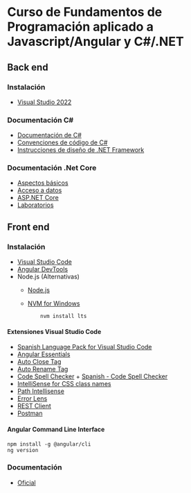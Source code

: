 # Curso de Fundamentos de Programación aplicado a Javascript/Angular y C#/.NET

## Back end

### Instalación

- [Visual Studio 2022](https://visualstudio.microsoft.com/es/)

### Documentación C#

- [Documentación de C#](https://learn.microsoft.com/es-es/dotnet/csharp/)
- [Convenciones de código de C#](https://learn.microsoft.com/es-es/dotnet/csharp/fundamentals/coding-style/coding-conventions)
- [Instrucciones de diseño de .NET Framework](https://learn.microsoft.com/es-es/dotnet/standard/design-guidelines/)

### Documentación .Net Core

- [Aspectos básicos](https://learn.microsoft.com/es-es/dotnet/fundamentals/)
- [Acceso a datos](https://learn.microsoft.com/es-es/dotnet/navigate/data-access/)
- [ASP.NET Core](https://learn.microsoft.com/es-es/aspnet/core/?view=aspnetcore-9.0)
- [Laboratorios](https://learn.microsoft.com/es-es/training/dotnet/)

## Front end

### Instalación

- [Visual Studio Code](https://code.visualstudio.com/download)
- [Angular DevTools](https://chrome.google.com/webstore/detail/angular-devtools/ienfalfjdbdpebioblfackkekamfmbnh)
- Node.js (Alternativas)
  - [Node.js](https://nodejs.org/es)
  - [NVM for Windows](https://github.com/coreybutler/nvm-windows/releases)

            nvm install lts

#### Extensiones Visual Studio Code

- [Spanish Language Pack for Visual Studio Code](https://marketplace.visualstudio.com/items?itemName=MS-CEINTL.vscode-language-pack-es)
- [Angular Essentials](https://marketplace.visualstudio.com/items?itemName=johnpapa.angular-essentials)
- [Auto Close Tag](https://marketplace.visualstudio.com/items?itemName=formulahendry.auto-close-tag)
- [Auto Rename Tag](https://marketplace.visualstudio.com/items?itemName=formulahendry.auto-rename-tag)
- [Code Spell Checker](https://marketplace.visualstudio.com/items?itemName=streetsidesoftware.code-spell-checker) + [Spanish - Code Spell Checker](https://marketplace.visualstudio.com/items?itemName=streetsidesoftware.code-spell-checker-spanish)
- [IntelliSense for CSS class names](https://marketplace.visualstudio.com/items?itemName=Zignd.html-css-class-completion)
- [Path Intellisense](https://marketplace.visualstudio.com/items?itemName=christian-kohler.path-intellisense)
- [Error Lens](https://marketplace.visualstudio.com/items?itemName=usernamehw.errorlens)
- [REST Client](https://marketplace.visualstudio.com/items?itemName=humao.rest-client)
- [Postman](https://marketplace.visualstudio.com/items?itemName=Postman.postman-for-vscode)

#### Angular Command Line Interface

    npm install -g @angular/cli
    ng version

### Documentación

- [Oficial](https://angular.dev/)
